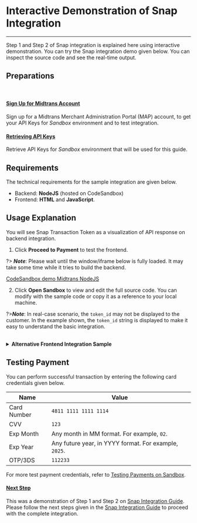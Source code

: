 # Interactive Demonstration of Snap Integration
<hr>
Step 1 and Step 2 of Snap integration is explained here using interactive demonstration. You can try the Snap integration demo given below. You can inspect the source code and see the real-time output.

## Preparations
<br>
<div class="my-card">

#### [Sign Up for Midtrans Account](/en/midtrans-account/overview.md)
Sign up for a Midtrans Merchant Administration Portal (MAP) account, to get your API Keys for *Sandbox* environment and to test integration.
</div>

<div class="my-card">

#### [Retrieving API Keys](/en/midtrans-account/overview.md#retrieving-api-access-keys)
Retrieve API Keys for *Sandbox* environment that will be used for this guide.
</div>

## Requirements
The technical requirements for the sample integration are given below.
- Backend: **NodeJS** (hosted on CodeSandbox)
- Frontend: **HTML** and **JavaScript**.

## Usage Explanation
You will see Snap Transaction Token as a visualization of API response on backend integration.
1. Click **Proceed to Payment** to test the frontend.

?> ***Note***: Please wait until the window/iframe below is fully loaded. It may take some time while it tries to build the backend.

[CodeSandbox demo Midtrans NodeJS](https://codesandbox.io/embed/serene-bell-yfjjd?fontsize=14&hidenavigation=0&theme=dark ':include :type=iframe width=100% height=600px')

2. Click **Open Sandbox** to view and edit the full source code. You can modify with the sample code or copy it as a reference to your local machine.

?>***Note***: In real-case scenario, the `token_id` may not be displayed to the customer. In the example shown, the `token_id` string is displayed to make it easy to understand the basic integration.

<!-- @WIP: Doesnt work yet -->
<!-- <br>

<details>
<summary><b>Alternative Backend Integration Sample</b></summary>
<article>

A Sample backend integration hosted on RunKit is shown below. Click **Run** to run the backend code.

<script type="text/javascript">
var script = document.createElement('script');
script.src = 'https://embed.runkit.com';
script.setAttribute('data-element-id','snap-backend-demo');
</script>
</div>

</article>
</details> -->

<br>
<details>
<summary><b>Alternative Frontend Integration Sample</b></summary>
<article>

A sample frontend integration, hosted on JSFiddle is shown below.

1.  Enter the value of `snap_transaction_token` in **Snap Token** field.
2.  Click **Pay**.
3.  Click **HTML** to see the source code.

<!-- [JSFiddle demo Snap.js](https://jsfiddle.net/d4mx1gkc/11/embedded/result,html/dark ':include :type=iframe width=100% height=400px') -->

<iframe width="100%" height="750" src="//jsfiddle.net/kntfdzob/embedded/result,html/dark" allowfullscreen="allowfullscreen" allowpaymentrequest frameborder="0"></iframe>
</article>
</details>

## Testing Payment
You can perform successful transaction by entering the following card credentials given below.

Name | Value
--- | ---
Card Number | `4811 1111 1111 1114`
CVV | `123`
Exp Month | Any month in MM format. For example, `02`.
Exp Year | Any future year, in YYYY format. For example, `2025`.
OTP/3DS | `112233`

For more test payment credentials, refer to [Testing Payments on Sandbox](/en/technical-reference/sandbox-test.md).

<div class="my-card">

#### [Next Step](/en/snap/integration-guide.md?id=_4-handle-after-payment)
This was a demonstration of Step 1 and Step 2 on [Snap Integration Guide](/en/snap/integration-guide.md?id=integration-steps). Please follow the next steps given in the [Snap Integration Guide]((/en/snap/integration-guide.md?id=integration-steps)) to proceed with the complete integration.
</div>
